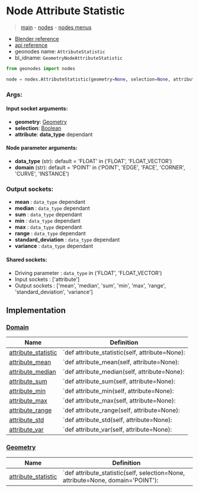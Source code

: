 # Node Attribute Statistic

> [main](../structure.md) - [nodes](nodes.md) - [nodes menus](nodes_menus.md)

- [Blender reference](https://docs.blender.org/manual/en/latest/modeling/geometry_nodes/attribute/attribute_statistic.html)
- [api reference](https://docs.blender.org/api/current/bpy.types.GeometryNodeAttributeStatistic.html)
- geonodes name: `AttributeStatistic`
- bl_idname: `GeometryNodeAttributeStatistic`

```python
from geonodes import nodes

node = nodes.AttributeStatistic(geometry=None, selection=None, attribute=None, data_type='FLOAT', domain='POINT')
```

### Args:

#### Input socket arguments:

- **geometry**: [Geometry](Geometry.md)
- **selection**: [Boolean](Boolean.md)
- **attribute**: **data_type** dependant

#### Node parameter arguments:

- **data_type** (str): default = 'FLOAT' in ('FLOAT', 'FLOAT_VECTOR')
- **domain** (str): default = 'POINT' in ('POINT', 'EDGE', 'FACE', 'CORNER', 'CURVE', 'INSTANCE')

### Output sockets:

- **mean** : ``data_type`` dependant
- **median** : ``data_type`` dependant
- **sum** : ``data_type`` dependant
- **min** : ``data_type`` dependant
- **max** : ``data_type`` dependant
- **range** : ``data_type`` dependant
- **standard_deviation** : ``data_type`` dependant
- **variance** : ``data_type`` dependant

#### Shared sockets:

- Driving parameter : ``data_type`` in ('FLOAT', 'FLOAT_VECTOR')
- Input sockets  : ['attribute']
- Output sockets : ['mean', 'median', 'sum', 'min', 'max', 'range', 'standard_deviation', 'variance']
## Implementation

### [Domain](Domain.md)

| Name | Definition |
|------|------------|
 | [attribute_statistic](Domain.md#attribute_statistic) | `def attribute_statistic(self, attribute=None): |
 | [attribute_mean](Domain.md#attribute_mean) | `def attribute_mean(self, attribute=None): |
 | [attribute_median](Domain.md#attribute_median) | `def attribute_median(self, attribute=None): |
 | [attribute_sum](Domain.md#attribute_sum) | `def attribute_sum(self, attribute=None): |
 | [attribute_min](Domain.md#attribute_min) | `def attribute_min(self, attribute=None): |
 | [attribute_max](Domain.md#attribute_max) | `def attribute_max(self, attribute=None): |
 | [attribute_range](Domain.md#attribute_range) | `def attribute_range(self, attribute=None): |
 | [attribute_std](Domain.md#attribute_std) | `def attribute_std(self, attribute=None): |
 | [attribute_var](Domain.md#attribute_var) | `def attribute_var(self, attribute=None): |

### [Geometry](Geometry.md)

| Name | Definition |
|------|------------|
 | [attribute_statistic](Geometry.md#attribute_statistic) | `def attribute_statistic(self, selection=None, attribute=None, domain='POINT'): |

